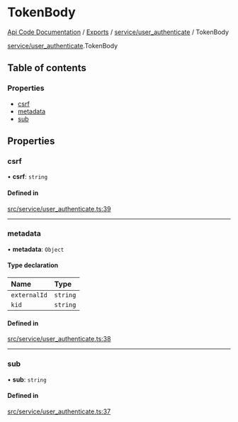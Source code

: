 # TokenBody
[Api Code Documentation](../README.md) / [Exports](../modules.md) / [service/user\_authenticate](../modules/service_user_authenticate.md) / TokenBody

[service/user\_authenticate](../modules/service_user_authenticate.md).TokenBody

## Table of contents

### Properties

- [csrf](service_user_authenticate.TokenBody.md#csrf)
- [metadata](service_user_authenticate.TokenBody.md#metadata)
- [sub](service_user_authenticate.TokenBody.md#sub)

## Properties

### csrf

• **csrf**: `string`

#### Defined in

[src/service/user_authenticate.ts:39](https://github.com/openkfw/TruBudget/blob/c993c60c/api/src/service/user_authenticate.ts#L39)

___

### metadata

• **metadata**: `Object`

#### Type declaration

| Name | Type |
| :------ | :------ |
| `externalId` | `string` |
| `kid` | `string` |

#### Defined in

[src/service/user_authenticate.ts:38](https://github.com/openkfw/TruBudget/blob/c993c60c/api/src/service/user_authenticate.ts#L38)

___

### sub

• **sub**: `string`

#### Defined in

[src/service/user_authenticate.ts:37](https://github.com/openkfw/TruBudget/blob/c993c60c/api/src/service/user_authenticate.ts#L37)
